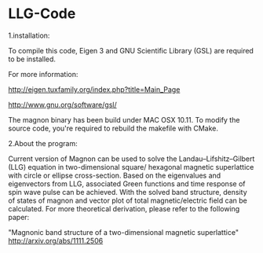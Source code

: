# LLG-Code

1.installation:

To compile this code, Eigen 3 and GNU Scientific Library (GSL) are  required to be installed.

For more information:

http://eigen.tuxfamily.org/index.php?title=Main_Page

http://www.gnu.org/software/gsl/

The magnon binary has been build under MAC OSX 10.11. To modify the source code, you're required to rebuild the makefile with CMake. 

2.About the program:

Current version of Magnon can be used to solve the Landau–Lifshitz–Gilbert (LLG) equation in two-dimensional square/ hexagonal magnetic superlattice with circle or ellipse cross-section. Based on the eigenvalues and eigenvectors from LLG, associated Green functions and time response of spin wave pulse can be achieved. With the solved band structure, density of states of magnon and vector plot of total magnetic/electric field can be calculated. For more theoretical derivation, please refer to the following paper:

"Magnonic band structure of a two-dimensional magnetic superlattice" http://arxiv.org/abs/1111.2506
